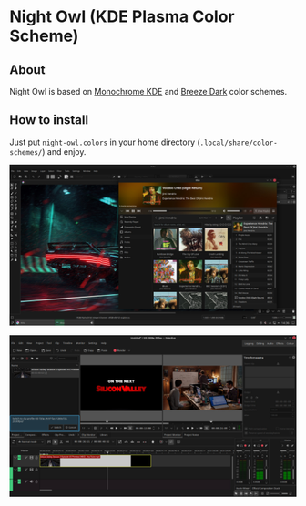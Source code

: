 # Night Owl (KDE Plasma Color Scheme)

## About

Night Owl is based on [Monochrome KDE](https://gitlab.com/pwyde/monochrome-kde) and [Breeze Dark](https://develop.kde.org/hig/style/color/dark/) color schemes.

## How to install

Just put `night-owl.colors` in your home directory (`.local/share/color-schemes/`) and enjoy.

<div align="center">
  <img src="images/screenshot_1.jpg" alt="Night Owl - KDE Plasma Color Scheme">
</div>

<p></p>

<div align="center">
  <img src="images/screenshot_2.jpg" alt="Night Owl - KDE Plasma Color Scheme">
</div>
